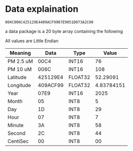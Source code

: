 # Data explaination

```hex
004C006C425129E4409ACF9907E9051D073A2C00
```

a data package is a 20 byte array containing the following

All values are Little Endian

| Meaning   | Data      | Type    | Value      |
| --------- | --------- | ------- | ---------- |
| PM 2.5 uM | 00C4      | INT16   | 76         |
| PM 10 uM  | 006C      | INT16   | 108        |
| Latitude  | 425129E4  | FLOAT32 | 52.29091   |
| Longitude | 409ACF99  | FLOAT32 | 4.83784151 |
| Year      | 07E9      | INT16   | 2025       |
| Month     | 05        | INT8    | 5          |
| Day       | 1D        | INT8    | 29         |
| Hour      | 07        | INT8    | 7          |
| Minute    | 3A        | INT8    | 58         |  
| Second    | 2C        | INT8    | 44         |
| CentiSec  | 00        | INT8    | 00         |